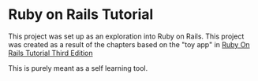 # Ruby on Rails Tutorial

This project was set up as an exploration into Ruby on Rails. This project was created as a result of the chapters based on the "toy app" in [Ruby On Rails Tutorial Third Edition](https://www.railstutorial.org/book)

This is purely meant as a self learning tool.
